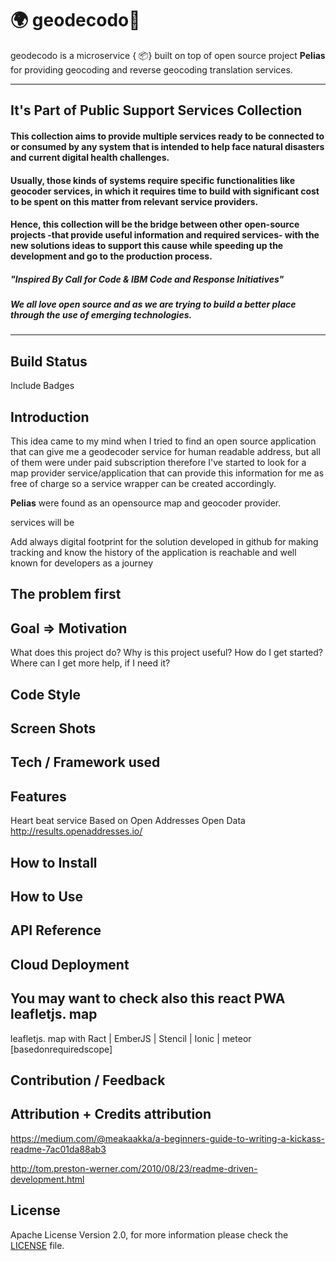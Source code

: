 # 🌍 **geodecodo**📍
geodecodo is a microservice { 📦} built on top of open source project **Pelias** for providing geocoding and reverse geocoding translation services.
___

## It's Part of Public Support Services Collection 
#### This collection aims to provide multiple services ready to be connected to or consumed by any system that is intended to help face natural disasters and current digital health challenges.
#### Usually, those kinds of systems require specific functionalities like geocoder services, in which it requires time to build with significant cost to be spent on this matter from relevant service providers.
#### Hence, this collection will be the bridge between other open-source projects -that provide useful information and required services- with the new solutions ideas to support this cause while speeding up the development and go to the production process.
##### *"Inspired By Call for Code & IBM Code and Response Initiatives"*
##### *We all love open source and as we are trying to build a better place through the use of emerging technologies.*

___

## Build Status
Include Badges 


## Introduction
 This idea came to my mind when I tried to find an open source application that can give me a geodecoder service for human readable address, but all of them were under paid subscription therefore I've started to look for a map provider service/application that can provide this information for me as free of charge so a service wrapper can be created accordingly.

 **Pelias** were found as an opensource map and geocoder provider.

 services will be 

Add always digital footprint for the solution developed in github for making tracking and know the history of the application is reachable and well known for developers as a journey


## The problem first
## Goal => Motivation
What does this project do?
Why is this project useful?
How do I get started?
Where can I get more help, if I need it?
## Code Style

## Screen Shots

## Tech / Framework used

## Features
Heart beat service
Based on Open Addresses Open Data 
http://results.openaddresses.io/

## How to Install

## How to Use

## API Reference

## Cloud Deployment

## You may want to check also this react PWA leafletjs. map
leafletjs. map with Ract | EmberJS | Stencil | Ionic | meteor [basedonrequiredscope]

## Contribution / Feedback

## Attribution + Credits attribution

 https://medium.com/@meakaakka/a-beginners-guide-to-writing-a-kickass-readme-7ac01da88ab3

 http://tom.preston-werner.com/2010/08/23/readme-driven-development.html

## License
Apache License Version 2.0, for more information please check the [LICENSE](LICENSE) file.

